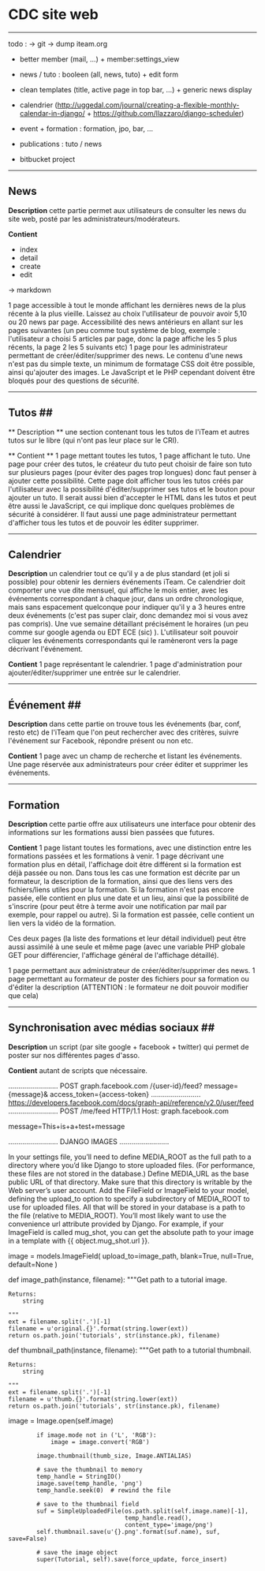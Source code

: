 # CDC site web #

------------------------------------------------------------
todo :
-> git
-> dump iteam.org

- better member (mail, ...) + member:settings_view
- news / tuto : booleen (all, news, tuto) + edit form
- clean templates (title, active page in top bar, ...) + generic news display

- calendrier (http://uggedal.com/journal/creating-a-flexible-monthly-calendar-in-django/ + https://github.com/llazzaro/django-scheduler)
- event + formation : formation, jpo, bar, ...
- publications : tuto / news

- bitbucket project


------------------------------------------------------------
## News ##

**Description**
cette partie permet aux utilisateurs de consulter les news du site web, posté par les administrateurs/modérateurs.

**Contient**

* index
* detail
* create
* edit

-> markdown

1 page accessible à tout le monde affichant les dernières news de la plus récente à la plus vieille. Laissez au choix l'utilisateur de pouvoir avoir 5,10 ou 20 news par page. Accessibilité des news antérieurs en allant sur les pages suivantes (un peu comme tout système de blog, exemple : l'utilisateur a choisi 5 articles par page, donc la page affiche les 5 plus récents, la page 2 les 5 suivants etc)
1 page pour les administrateur permettant de créer/éditer/supprimer des news. Le contenu d'une news n'est pas du simple texte, un minimum de formatage CSS doit être possible, ainsi qu'ajouter des images. Le JavaScript et le PHP cependant doivent être bloqués pour des questions de sécurité. 


------------------------------------------------------------
## Tutos ##

** Description **
une section contenant tous les tutos de l'iTeam et autres tutos sur le libre (qui n'ont pas leur place sur le CRI).

** Contient **
1 page mettant toutes les tutos, 1 page affichant le tuto. Une page pour créer des tutos, le créateur du tuto peut choisir de faire son tuto sur plusieurs pages (pour éviter des pages trop longues) donc faut penser à ajouter cette possibilité. Cette page doit afficher tous les tutos créés par l'utilisateur avec la possibilité d'éditer/supprimer ses tutos et le bouton pour ajouter un tuto. Il serait aussi bien d'accepter le HTML dans les tutos et peut être aussi le JavaScript, ce qui implique donc quelques problèmes de sécurité à considérer. Il faut aussi une page administrateur permettant d'afficher tous les tutos et de pouvoir les éditer supprimer.


------------------------------------------------------------
## Calendrier ##

**Description**
un calendrier tout ce qu'il y a de plus standard (et joli si possible) pour obtenir les derniers événements iTeam. Ce calendrier doit comporter une vue dite mensuel, qui affiche le mois entier, avec les événements correspondant à chaque jour, dans un ordre chronologique, mais sans espacement quelconque pour indiquer qu'il y a 3 heures entre deux événements (c'est pas super clair, donc demandez moi si vous avez pas compris). Une vue semaine détaillant précisément le horaires (un peu comme sur google agenda ou EDT ECE (sic) ). L'utilisateur soit pouvoir cliquer les  événements correspondants qui le ramèneront vers la page décrivant l'événement.

**Contient**
1 page représentant le calendrier. 1 page d'administration pour ajouter/éditer/supprimer une entrée sur le calendrier.


------------------------------------------------------------
## Événement ##

**Description**
dans cette partie on trouve tous les événements (bar, conf, resto etc) de l'iTeam que l'on peut rechercher avec des critères, suivre l'événement sur Facebook, répondre présent ou non etc.

**Contient**
1 page avec un champ de recherche et listant les événements. Une page réservée aux administrateurs pour créer éditer et supprimer les événements.


------------------------------------------------------------
## Formation ##

**Description**
cette partie offre aux utilisateurs une interface pour obtenir des informations sur les formations aussi bien passées que futures.

**Contient**
1 page listant toutes les formations, avec une distinction entre les formations passées et les formations à venir. 1 page décrivant une formation plus en détail, l'affichage doit être différent si la formation est déjà passée ou non. Dans tous les cas une formation est décrite par un formateur, la description de la formation, ainsi que des liens vers des fichiers/liens utiles pour la formation. Si la formation n'est pas encore passée, elle contient en plus une date et un lieu, ainsi que la possibilité de s'inscrire (pour peut être à terme avoir une notification par mail par exemple, pour rappel ou autre). Si la formation est passée, celle contient un lien vers la vidéo de la formation.

Ces deux pages (la liste des formations et leur détail individuel) peut être aussi assimilé à une seule et même page (avec une variable PHP globale GET pour différencier, l'affichage général de l'affichage détaillé).

1 page permettant aux administrateur de créer/éditer/supprimer des news. 1 page permettant au formateur de poster des fichiers pour sa formation ou d'éditer la description (ATTENTION : le formateur ne doit pouvoir modifier que cela)


------------------------------------------------------------
## Synchronisation avec médias sociaux ##

**Description**
un script (par site google + facebook + twitter) qui permet de poster sur nos différentes pages d'asso.

**Contient**
autant de scripts que nécessaire.

.........................
POST graph.facebook.com
  /{user-id}/feed?
    message={message}&
    access_token={access-token}
.........................
 https://developers.facebook.com/docs/graph-api/reference/v2.0/user/feed
.........................
POST /me/feed HTTP/1.1
Host: graph.facebook.com

message=This+is+a+test+message



.........................
 DJANGO IMAGES
.........................


In your settings file, you’ll need to define MEDIA_ROOT as the full path to a directory where you’d like Django to store uploaded files. (For performance, these files are not stored in the database.) Define MEDIA_URL as the base public URL of that directory. Make sure that this directory is writable by the Web server’s user account.
Add the FileField or ImageField to your model, defining the upload_to option to specify a subdirectory of MEDIA_ROOT to use for uploaded files.
All that will be stored in your database is a path to the file (relative to MEDIA_ROOT). You’ll most likely want to use the convenience url attribute provided by Django. For example, if your ImageField is called mug_shot, you can get the absolute path to your image in a template with {{ object.mug_shot.url }}.



image = models.ImageField(
        upload_to=image_path,
        blank=True, null=True,
        default=None
    )


def image_path(instance, filename):
    """Get path to a tutorial image.

    Returns:
        string

    """
    ext = filename.split('.')[-1]
    filename = u'original.{}'.format(string.lower(ext))
    return os.path.join('tutorials', str(instance.pk), filename)


def thumbnail_path(instance, filename):
    """Get path to a tutorial thumbnail.

    Returns:
        string

    """
    ext = filename.split('.')[-1]
    filename = u'thumb.{}'.format(string.lower(ext))
    return os.path.join('tutorials', str(instance.pk), filename)

    

image = Image.open(self.image)

            if image.mode not in ('L', 'RGB'):
                image = image.convert('RGB')

            image.thumbnail(thumb_size, Image.ANTIALIAS)

            # save the thumbnail to memory
            temp_handle = StringIO()
            image.save(temp_handle, 'png')
            temp_handle.seek(0)  # rewind the file

            # save to the thumbnail field
            suf = SimpleUploadedFile(os.path.split(self.image.name)[-1],
                                     temp_handle.read(),
                                     content_type='image/png')
            self.thumbnail.save(u'{}.png'.format(suf.name), suf, save=False)

            # save the image object
            super(Tutorial, self).save(force_update, force_insert)
